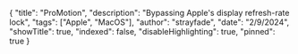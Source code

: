 {
"title": "ProMotion",
"description": "Bypassing Apple's display refresh-rate lock",
"tags": ["Apple", "MacOS"],
"author": "strayfade",
"date": "2/9/2024",
"showTitle": true,
"indexed": false,
"disableHighlighting": true,
"pinned": true
}
